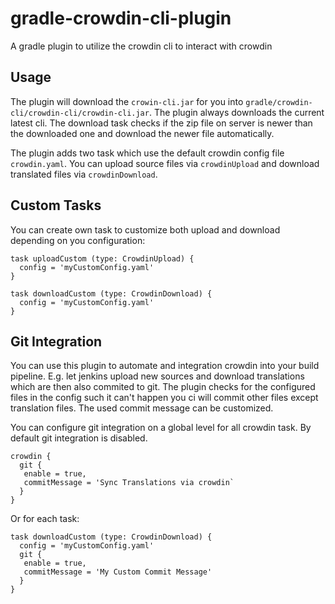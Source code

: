# gradle-crowdin-cli-plugin
A gradle plugin to utilize the crowdin cli to interact with crowdin

## Usage

The plugin will download the `crowin-cli.jar` for you into `gradle/crowdin-cli/crowdin-cli/crowdin-cli.jar`. 
The plugin always downloads the current latest cli. The download task checks if the zip file on server is newer than the downloaded one and download the newer file automatically.

The plugin adds two task which use the default crowdin config file `crowdin.yaml`. You can upload source files via `crowdinUpload` and download translated files via `crowdinDownload`.

## Custom Tasks

You can create own task to customize both upload and download depending on you configuration:

```
task uploadCustom (type: CrowdinUpload) {
  config = 'myCustomConfig.yaml'
}

task downloadCustom (type: CrowdinDownload) {
  config = 'myCustomConfig.yaml'
}
```

## Git Integration

You can use this plugin to automate and integration crowdin into your build pipeline. E.g. let jenkins upload new sources and download translations which are then also commited to git. The plugin checks for the configured files in the config such it can't happen you ci will commit other files except translation files. The used commit message can be customized.

You can configure git integration on a global level for all crowdin task. By default git integration is disabled.

```
crowdin {
  git {
   enable = true,
   commitMessage = 'Sync Translations via crowdin`
  }
}
```

Or for each task:

```
task downloadCustom (type: CrowdinDownload) {
  config = 'myCustomConfig.yaml'
  git {
   enable = true,
   commitMessage = 'My Custom Commit Message'
  }
}
```

